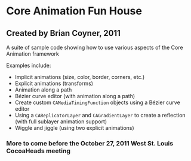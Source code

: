 # Core Animation Fun House
## Created by Brian Coyner, 2011

A suite of sample code showing how to use various aspects of the Core Animation framework

Examples include:

- Implicit animations (size, color, border, corners, etc.)
- Explicit animations (transforms)
- Animation along a path 
- Bézier curve editor (with animation along a path)
- Create custom `CAMediaTimingFunction` objects using a Bézier curve editor
- Using a `CAReplicatorLayer` and `CAGradientLayer` to create a reflection (with full sublayer animation support)
- Wiggle and jiggle (using two explicit animations)

### More to come before the October 27, 2011 West St. Louis CocoaHeads meeting
